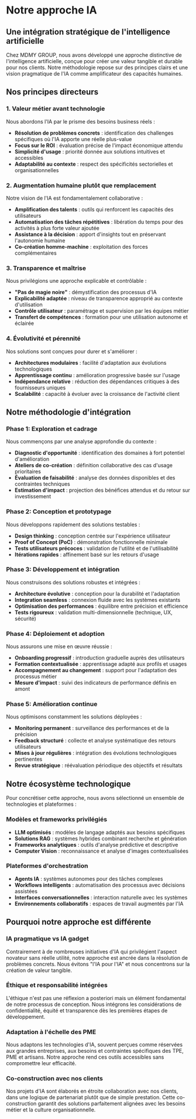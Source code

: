 # Notre approche IA

## Une intégration stratégique de l'intelligence artificielle

Chez MDMY GROUP, nous avons développé une approche distinctive de l'intelligence artificielle, conçue pour créer une valeur tangible et durable pour nos clients. Notre méthodologie repose sur des principes clairs et une vision pragmatique de l'IA comme amplificateur des capacités humaines.

## Nos principes directeurs

### 1. Valeur métier avant technologie

Nous abordons l'IA par le prisme des besoins business réels :

- **Résolution de problèmes concrets** : identification des challenges spécifiques où l'IA apporte une réelle plus-value
- **Focus sur le ROI** : évaluation précise de l'impact économique attendu
- **Simplicité d'usage** : priorité donnée aux solutions intuitives et accessibles
- **Adaptabilité au contexte** : respect des spécificités sectorielles et organisationnelles

### 2. Augmentation humaine plutôt que remplacement

Notre vision de l'IA est fondamentalement collaborative :

- **Amplification des talents** : outils qui renforcent les capacités des utilisateurs
- **Automatisation des tâches répétitives** : libération du temps pour des activités à plus forte valeur ajoutée
- **Assistance à la décision** : apport d'insights tout en préservant l'autonomie humaine
- **Co-création homme-machine** : exploitation des forces complémentaires

### 3. Transparence et maîtrise

Nous privilégions une approche explicable et contrôlable :

- **"Pas de magie noire"** : démystification des processus d'IA
- **Explicabilité adaptée** : niveau de transparence approprié au contexte d'utilisation
- **Contrôle utilisateur** : paramétrage et supervision par les équipes métier
- **Transfert de compétences** : formation pour une utilisation autonome et éclairée

### 4. Évolutivité et pérennité

Nos solutions sont conçues pour durer et s'améliorer :

- **Architectures modulaires** : facilité d'adaptation aux évolutions technologiques
- **Apprentissage continu** : amélioration progressive basée sur l'usage
- **Indépendance relative** : réduction des dépendances critiques à des fournisseurs uniques
- **Scalabilité** : capacité à évoluer avec la croissance de l'activité client

## Notre méthodologie d'intégration

### Phase 1: Exploration et cadrage

Nous commençons par une analyse approfondie du contexte :

- **Diagnostic d'opportunité** : identification des domaines à fort potentiel d'amélioration
- **Ateliers de co-création** : définition collaborative des cas d'usage prioritaires
- **Évaluation de faisabilité** : analyse des données disponibles et des contraintes techniques
- **Estimation d'impact** : projection des bénéfices attendus et du retour sur investissement

### Phase 2: Conception et prototypage

Nous développons rapidement des solutions testables :

- **Design thinking** : conception centrée sur l'expérience utilisateur
- **Proof of Concept (PoC)** : démonstration fonctionnelle minimale
- **Tests utilisateurs précoces** : validation de l'utilité et de l'utilisabilité
- **Itérations rapides** : affinement basé sur les retours d'usage

### Phase 3: Développement et intégration

Nous construisons des solutions robustes et intégrées :

- **Architecture évolutive** : conception pour la durabilité et l'adaptation
- **Integration seamless** : connexion fluide avec les systèmes existants
- **Optimisation des performances** : équilibre entre précision et efficience
- **Tests rigoureux** : validation multi-dimensionnelle (technique, UX, sécurité)

### Phase 4: Déploiement et adoption

Nous assurons une mise en œuvre réussie :

- **Onboarding progressif** : introduction graduelle auprès des utilisateurs
- **Formation contextualisée** : apprentissage adapté aux profils et usages
- **Accompagnement au changement** : support pour l'adaptation des processus métier
- **Mesure d'impact** : suivi des indicateurs de performance définis en amont

### Phase 5: Amélioration continue

Nous optimisons constamment les solutions déployées :

- **Monitoring permanent** : surveillance des performances et de la précision
- **Feedback structuré** : collecte et analyse systématique des retours utilisateurs
- **Mises à jour régulières** : intégration des évolutions technologiques pertinentes
- **Revue stratégique** : réévaluation périodique des objectifs et résultats

## Notre écosystème technologique

Pour concrétiser cette approche, nous avons sélectionné un ensemble de technologies et plateformes :

### Modèles et frameworks privilégiés

- **LLM optimisés** : modèles de langage adaptés aux besoins spécifiques
- **Solutions RAG** : systèmes hybrides combinant recherche et génération
- **Frameworks analytiques** : outils d'analyse prédictive et descriptive
- **Computer Vision** : reconnaissance et analyse d'images contextualisées

### Plateformes d'orchestration

- **Agents IA** : systèmes autonomes pour des tâches complexes
- **Workflows intelligents** : automatisation des processus avec décisions assistées
- **Interfaces conversationnelles** : interaction naturelle avec les systèmes
- **Environnements collaboratifs** : espaces de travail augmentés par l'IA

## Pourquoi notre approche est différente

### IA pragmatique vs IA gadget

Contrairement à de nombreuses initiatives d'IA qui privilégient l'aspect novateur sans réelle utilité, notre approche est ancrée dans la résolution de problèmes concrets. Nous évitons "l'IA pour l'IA" et nous concentrons sur la création de valeur tangible.

### Éthique et responsabilité intégrées

L'éthique n'est pas une réflexion a posteriori mais un élément fondamental de notre processus de conception. Nous intégrons les considérations de confidentialité, équité et transparence dès les premières étapes de développement.

### Adaptation à l'échelle des PME

Nous adaptons les technologies d'IA, souvent perçues comme réservées aux grandes entreprises, aux besoins et contraintes spécifiques des TPE, PME et artisans. Notre approche rend ces outils accessibles sans compromettre leur efficacité.

### Co-construction avec nos clients

Nos projets d'IA sont élaborés en étroite collaboration avec nos clients, dans une logique de partenariat plutôt que de simple prestation. Cette co-construction garantit des solutions parfaitement alignées avec les besoins métier et la culture organisationnelle.
